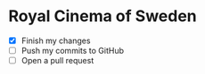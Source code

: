# Royal Cinema of Sweden
- [x] Finish my changes
- [ ] Push my commits to GitHub
- [ ] Open a pull request